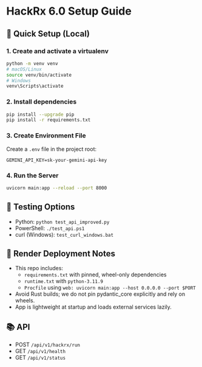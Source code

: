 # HackRx 6.0 Setup Guide

## 🚀 Quick Setup (Local)

### 1. Create and activate a virtualenv
```bash
python -m venv venv
# macOS/Linux
source venv/bin/activate
# Windows
venv\Scripts\activate
```

### 2. Install dependencies
```bash
pip install --upgrade pip
pip install -r requirements.txt
```

### 3. Create Environment File
Create a `.env` file in the project root:
```env
GEMINI_API_KEY=sk-your-gemini-api-key
```

### 4. Run the Server
```bash
uvicorn main:app --reload --port 8000
```

## 🧪 Testing Options

- Python: `python test_api_improved.py`
- PowerShell: `./test_api.ps1`
- curl (Windows): `test_curl_windows.bat`

## 🧰 Render Deployment Notes

- This repo includes:
  - `requirements.txt` with pinned, wheel-only dependencies
  - `runtime.txt` with `python-3.11.9`
  - `Procfile` using `web: uvicorn main:app --host 0.0.0.0 --port $PORT`
- Avoid Rust builds; we do not pin pydantic_core explicitly and rely on wheels.
- App is lightweight at startup and loads external services lazily.

## 📚 API
- POST `/api/v1/hackrx/run`
- GET `/api/v1/health`
- GET `/api/v1/status`
